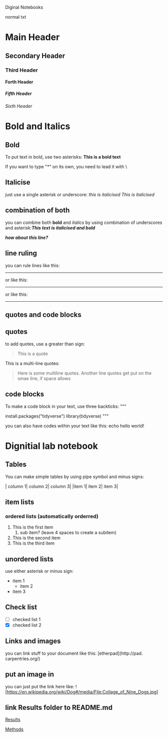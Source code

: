 Diginal Notebooks


normal txt

# Main Header

## Secondary Header

### Third Header


#### Forth Header


##### Fifth Header

###### Sixth Header

# Bold and Italics

## Bold

To put text in bold, use two asterisks: **This is a bold text**

If you want to type "\*" on its own, you need to lead it with \\

## Italicise

just use a single asterisk or underscore: *this is italicised*
_This is italicised_

## combination of both

you can combine both **bold** and *italics* by using combination of underscores and asterisk:_**This text is italicised and bold**_

**_how about this line?_**

## line ruling

you can rule lines like this:

---

or like this:
___

or like this:

***

## quotes and code blocks
## quotes
to add quotes, use a greater than sign:

> This is a quote

This is a multi-line quotes:

> Here is some multiline quotes.
> Another line
> quotes get put on the smae line, if space allows

## code blocks
To make a code block in your text, use three backticks:
"""

install.packages("tidyverse")
library(tidyverse)
"""

you can also have codes within your text like this: echo hello world!

# Dignitial lab notebook

## Tables

You can make simple tables by using pipe symbol and minus signs:

| column 1| column 2| column 3|
|item 1| item 2| item 3|

## item lists

### ordered lists (automatically orderred)

1. This is the first item
    1. sub item? (leave 4 spaces to create a subitem)
1. This is the second item
1. This is the third item

## unordered lists

use either asterisk or minus sign:

- item 1
    - item 2
- item 3

## Check list
- [ ] checked list 1
- [x] checked list 2

## Links and images

you can link stuff to your document like this: [etherpad](http://pad. carpentries.org/)

## put an image in 

you can just put the link here like: ![https://en.wikipedia.org/wiki/Dog#/media/File:Collage_of_Nine_Dogs.jpg]

## link Results folder to README.md
[Results](/Results/README.md)

[Methods](/Methods/README.md)












